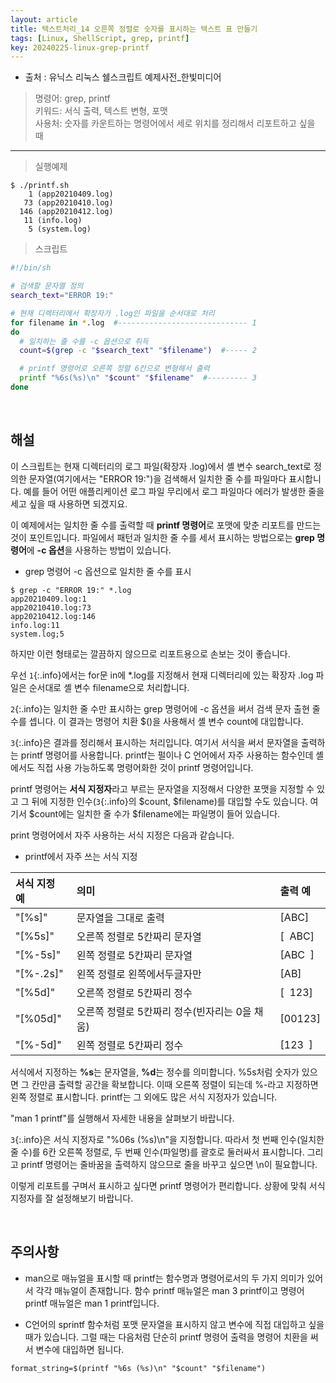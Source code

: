 ```yaml
---
layout: article
title: 텍스트처리_14 오른쪽 정렬로 숫자를 표시하는 텍스트 표 만들기
tags: [Linux, ShellScript, grep, printf]
key: 20240225-linux-grep-printf
---
```


- 출처 : 유닉스 리눅스 쉘스크립트 예제사전_한빛미디어

> 명령어: grep, printf  
> 키워드: 서식 출력, 텍스트 변형, 포맷  
> 사용처: 숫자를 카운트하는 명령어에서 세로 위치를 정리해서 리포트하고 싶을 때

--- 

> 실행예제

```
$ ./printf.sh
    1 (app20210409.log)
   73 (app20210410.log)
  146 (app20210412.log)
   11 (info.log)
    5 (system.log)
```

> 스크립트

```bash
#!/bin/sh

# 검색할 문자열 정의
search_text="ERROR 19:"

# 현재 디렉터리에서 확장자가 .log인 파일을 순서대로 처리
for filename in *.log  #----------------------------- 1
do
  # 일치하는 줄 수를 -c 옵션으로 취득
  count=$(grep -c "$search_text" "$filename")  #----- 2

  # printf 명령어로 오른쪽 정렬 6칸으로 변형해서 출력
  printf "%6s(%s)\n" "$count" "$filename"  #--------- 3
done
```

&nbsp;
&nbsp;
                                                
## **해설**

이 스크립트는 현재 디렉터리의 로그 파일(확장자 .log)에서 셸 변수 search_text로 정의한 문자열(여기에서는 "ERROR 19:")을 검색해서 일치한 줄 수를 파일마다 표시합니다. 예를 들어 어떤 애플리케이션 로그 파일 무리에서 로그 파일마다 에러가 발생한 줄을 세고 싶을 때 사용하면 되겠지요.

이 예제에서는 일치한 줄 수를 출력할 때 **printf 명령어**로 포맷에 맞춘 리포트를 만드는 것이 포인트입니다. 파일에서 패턴과 일치한 줄 수를 세서 표시하는 방법으로는 **grep 명령어**에 **-c 옵션**을 사용하는 방법이 있습니다.

- grep 명령어 -c 옵션으로 일치한 줄 수를 표시
```
$ grep -c "ERROR 19:" *.log
app20210409.log:1
app20210410.log:73
app20210412.log:146
info.log:11
system.log;5
```

하지만 이런 형태로는 깔끔하지 않으므로 리포트용으로 손보는 것이 좋습니다.

우선 `1`{:.info}에서는 for문 in에 *.log를 지정해서 현재 디렉터리에 있는 확장자 .log 파일은 순서대로 셸 변수 filename으로 처리합니다.

`2`{:.info}는 일치한 줄 수만 표시하는 grep 명령어에 -c 옵션을 써서 검색 문자 출현 줄 수를 셉니다. 이 결과는 명령어 치환 $()을 사용해서 셸 변수 count에 대입합니다.

`3`{:.info}은 결과를 정리해서 표시하는 처리입니다. 여기서 서식을 써서 문자열을 출력하는 printf 명령어를 사용합니다. printf는 펄이나 C 언어에서 자주 사용하는 함수인데 셸에서도 직접 사용 가능하도록 명령어화한 것이 printf 명령어입니다.

printf 명령어는 **서식 지정자**라고 부르는 문자열을 지정해서 다양한 포맷을 지정할 수 있고 그 뒤에 지정한 인수(`3`{:.info}의 $count, $filename)를 대입할 수도 있습니다. 여기서 $count에는 일치한 줄 수가 $filename에는 파일명이 들어 있습니다.

print 명령어에서 자주 사용하는 서식 지정은 다음과 같습니다.

- printf에서 자주 쓰는 서식 지정

|서식 지정 예|의미|출력 예|
|:----------|:---|:-----|
|"[%s]"|문자열을 그대로 출력|[ABC]|
|"[%5s]"|오른쪽 정렬로 5칸짜리 문자열|[  ABC]|
|"[%-5s]"|왼쪽 정렬로 5칸짜리 문자열|[ABC  ]|
|"[%-.2s]"|왼쪽 정렬로 왼쪽에서두글자만|[AB]|
|"[%5d]"|오른쪽 정렬로 5칸짜리 정수|[  123]|
|"[%05d]"|오른쪽 정렬로 5칸짜리 정수(빈자리는 0을 채움)|[00123]|
|"[%-5d]"|왼쪽 정렬로 5칸짜리 정수|[123  ]|

서식에서 지정하는 **%s**는 문자열을, **%d**는 정수를 의미합니다. %5s처럼 숫자가 있으면 그 칸만큼 출력할 공간을 확보합니다. 이때 오른쪽 정렬이 되는데 %-라고 지정하면 왼쪽 정렬로 표시합니다. printf는 그 외에도 많은 서식 지정자가 있습니다.

"man 1 printf"를 실행해서 자세한 내용을 살펴보기 바랍니다.

`3`{:.info}은 서식 지정자로 "%06s (%s)\n"을 지정합니다. 따라서 첫 번째 인수(일치한 줄 수)를 6칸 오른쪽 정렬로, 두 번째 인수(파일명)를 괄호로 둘러싸서 표시합니다. 그리고 printf 명령어는 줄바꿈을 출력하지 않으므로 줄을 바꾸고 싶으면 \n이 필요합니다.

이렇게 리포트를 구며서 표시하고 싶다면 printf 명령어가 편리합니다. 상황에 맞춰 서식 지정자를 잘 설정해보기 바랍니다.

&nbsp;
&nbsp;

## **주의사항**

- man으로 매뉴얼을 표시할 때 printf는 함수명과 명령어로서의 두 가지 의미가 있어서 각각 매뉴얼이 존재합니다. 함수 printf 매뉴얼은 man 3 printf이고 명령어 printf 매뉴얼은 man 1 printf입니다.

- C언어의 sprintf 함수처럼 포맷 문자열을 표시하지 않고 변수에 직접 대입하고 싶을 때가 있습니다. 그럴 때는 다음처럼 단순히 printf 명령어 출력을 명령어 치환을 써서 변수에 대입하면 됩니다.
```
format_string=$(printf "%6s (%s)\n" "$count" "$filename")
```